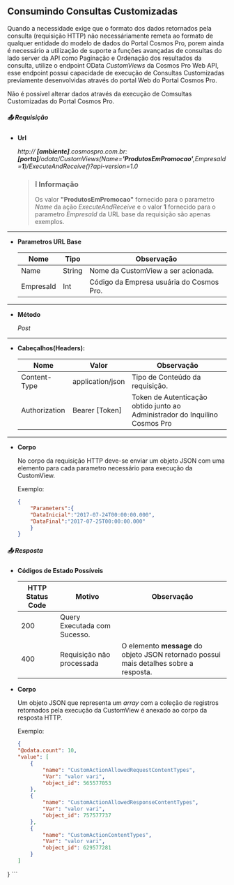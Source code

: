 ﻿## Consumindo Consultas Customizadas

Quando a necessidade exige que o formato dos dados retornados pela consulta (requisição HTTP) não necessáriamente remeta ao formato de qualquer entidade do modelo de dados do Portal Cosmos Pro, porem ainda é necessário a utilização de suporte a funções avançadas de consultas do lado server da API como Paginação e Ordenação dos resultados da consulta, utilize o endpoint OData *CustomViews* da Cosmos Pro Web API, esse endpoint possui capacidade de execução de Consultas Customizadas previamente desenvolvidas através do portal Web do Portal Cosmos Pro.

Não é possível alterar dados através da execução de Comsultas Customizadas do Portal Cosmos Pro.

##### :outbox_tray: Requisição


- **Url** 

	*http:// **[ambiente]**.cosmospro.com.br:**[porta]**/odata/CustomViews(Name=**'ProdutosEmPromocao'**,EmpresaId=**1**)/ExecuteAndReceive()?api-version=1.0*
	
    > ### :grey_exclamation: Informação
    > Os valor **"ProdutosEmPromocao"** fornecido para o parametro *Name* da ação *ExecuteAndReceive* e o valor **1** fornecido para o parametro *EmpresaId* da URL base da requisição são apenas exemplos.
	
---

- **Parametros URL Base**

    | Nome | Tipo | Observação
	| ------ | ------ | ------ |
	| Name | String | Nome da CustomView a ser acionada. 
	| EmpresaId | Int | Código da Empresa usuária do Cosmos Pro.

---

- **Método** 

	*Post*
---

- **Cabeçalhos(Headers):**

	| Nome | Valor | Observação
	| ------ | ------ | ------ |
	| Content-Type | application/json | Tipo de Conteúdo da requisição.
	| Authorization | Bearer [Token] | Token de Autenticação obtido junto ao Administrador do Inquilino Cosmos Pro

---

- **Corpo**

	No corpo da requisição HTTP deve-se enviar um objeto JSON com uma elemento para cada parametro necessário para execução da CustomView.

	Exemplo:

	```JSON
	{
        "Parameters":{
	    "DataInicial":"2017-07-24T00:00:00.000",
	    "DataFinal":"2017-07-25T00:00:00.000"
        }
    }
	```

##### :outbox_tray: Resposta

- **Códigos de Estado Possíveis**


	| HTTP Status Code | Motivo | Observação
	| ------ | ------ | ------ |
	| 200 | Query Executada com Sucesso. |
	| 400 | Requisição não processada | O elemento **message** do objeto JSON retornado possui mais detalhes sobre a resposta.


- **Corpo**

	Um objeto JSON que representa um *array* com a coleção de registros retornados pela execução da CustomView é anexado ao corpo da resposta HTTP.

	Exemplo:

	```JSON
    {
    "@odata.count": 10,
    "value": [
        {
            "name": "CustomActionAllowedRequestContentTypes",
            "Var": "valor vari",
            "object_id": 565577053
        },
        {
            "name": "CustomActionAllowedResponseContentTypes",
            "Var": "valor vari",
            "object_id": 757577737
        },
        {
            "name": "CustomActionContentTypes",
            "Var": "valor vari",
            "object_id": 629577281
        }
    ]
}
	```
